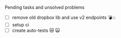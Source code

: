 Pending tasks and unsolved problems
- [ ] remove old dropbox lib and use v2 endpoints 💣💥 
- [ ] setup ci 
- [ ] create auto-tests 😿 🙀  
